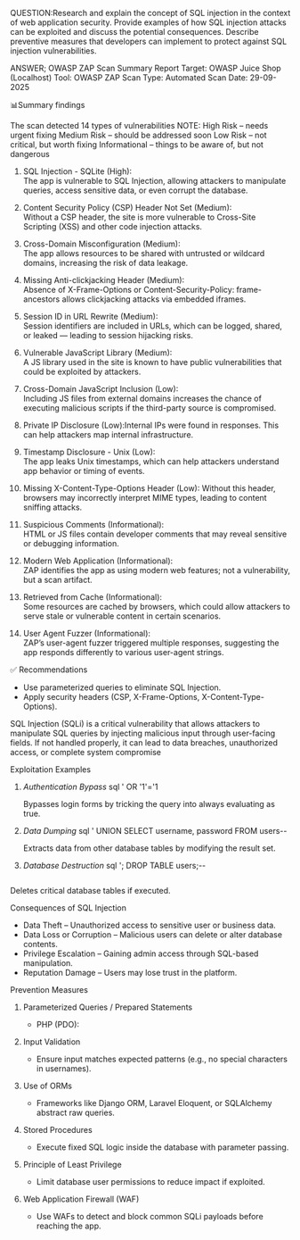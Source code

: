 QUESTION:Research and explain the concept of SQL injection in the context of web application 
security. Provide examples of how SQL injection attacks can be exploited and discuss the 
potential consequences. Describe preventive measures that developers can implement to 
protect against SQL injection vulnerabilities.

ANSWER;
 OWASP ZAP Scan Summary Report
Target: OWASP Juice Shop (Localhost)
Tool: OWASP ZAP
Scan Type: Automated Scan
Date: 29-09-2025

📊Summary findings

The scan detected 14 types of vulnerabilities
NOTE: High Risk – needs urgent fixing
      Medium Risk – should be addressed soon
      Low Risk – not critical, but worth fixing
      Informational – things to be aware of, but not dangerous
      
1. SQL Injection - SQLite (High):  
   The app is vulnerable to SQL Injection, allowing attackers to manipulate queries, access sensitive data, or even corrupt the database.

2. Content Security Policy (CSP) Header Not Set (Medium):  
   Without a CSP header, the site is more vulnerable to Cross-Site Scripting (XSS) and other code injection attacks.

3. Cross-Domain Misconfiguration (Medium):  
   The app allows resources to be shared with untrusted or wildcard domains, increasing the risk of data leakage.

4. Missing Anti-clickjacking Header (Medium):  
   Absence of X-Frame-Options or Content-Security-Policy: frame-ancestors allows clickjacking attacks via embedded iframes.

5. Session ID in URL Rewrite (Medium):  
   Session identifiers are included in URLs, which can be logged, shared, or leaked — leading to session hijacking risks.

6. Vulnerable JavaScript Library (Medium):  
   A JS library used in the site is known to have public vulnerabilities that could be exploited by attackers.

7. Cross-Domain JavaScript Inclusion (Low):  
   Including JS files from external domains increases the chance of executing malicious scripts if the third-party source is compromised.

8. Private IP Disclosure (Low):Internal IPs were found in responses. This can help attackers map internal infrastructure.

9. Timestamp Disclosure - Unix (Low):  
   The app leaks Unix timestamps, which can help attackers understand app behavior or timing of events.

10. Missing X-Content-Type-Options Header (Low): 
    Without this header, browsers may incorrectly interpret MIME types, leading to content sniffing attacks.

11. Suspicious Comments (Informational):  
    HTML or JS files contain developer comments that may reveal sensitive or debugging information.

12. Modern Web Application (Informational):  
    ZAP identifies the app as using modern web features; not a vulnerability, but a scan artifact.

13. Retrieved from Cache (Informational):  
    Some resources are cached by browsers, which could allow attackers to serve stale or vulnerable content in certain scenarios.

14. User Agent Fuzzer (Informational):  
    ZAP’s user-agent fuzzer triggered multiple responses, suggesting the app responds differently to various user-agent strings.

✅ Recommendations

- Use parameterized queries to eliminate SQL Injection.
- Apply security headers (CSP, X-Frame-Options, X-Content-Type-Options).


SQL Injection (SQLi) is a critical vulnerability that allows attackers to manipulate SQL queries by injecting malicious input through user-facing fields. If not handled properly, it can lead to data breaches, unauthorized access, or complete system compromise

Exploitation Examples

1. *Authentication Bypass*
   sql
   ' OR '1'='1
   
   Bypasses login forms by tricking the query into always evaluating as true.

2. *Data Dumping*
   sql
   ' UNION SELECT username, password FROM users--
   
   Extracts data from other database tables by modifying the result set.

3. *Database Destruction*
   sql
   '; DROP TABLE users;--
   ```
  Deletes critical database tables if executed.
   
  Consequences of SQL Injection

- Data Theft – Unauthorized access to sensitive user or business data.
- Data Loss or Corruption – Malicious users can delete or alter database contents.
- Privilege Escalation – Gaining admin access through SQL-based manipulation.
- Reputation Damage – Users may lose trust in the platform.

Prevention Measures

1. Parameterized Queries / Prepared Statements
   - PHP (PDO):
      
2. Input Validation
   - Ensure input matches expected patterns (e.g., no special characters in usernames).

3. Use of ORMs
   - Frameworks like Django ORM, Laravel Eloquent, or SQLAlchemy abstract raw queries.

4. Stored Procedures
   - Execute fixed SQL logic inside the database with parameter passing.

5. Principle of Least Privilege
   - Limit database user permissions to reduce impact if exploited.

6. Web Application Firewall (WAF)
   - Use WAFs to detect and block common SQLi payloads before reaching the app.


